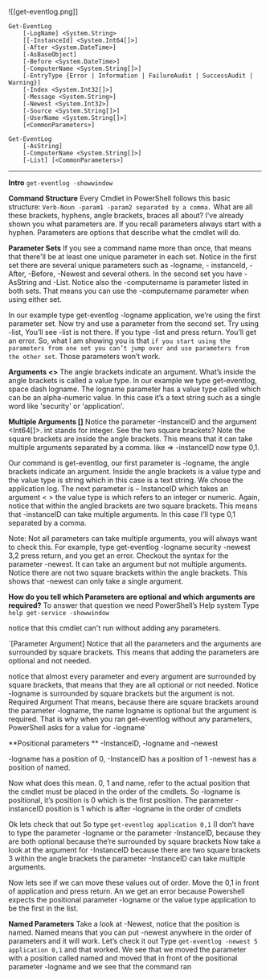 ![[get-eventlog.png]]
```
Get-EventLog 
	[-LogName] <System.String> 
	[[-InstanceId] <System.Int64[]>] 
	[-After <System.DateTime>] 
	[-AsBaseObject] 
	[-Before <System.DateTime>] 
	[-ComputerName <System.String[]>] 
	[-EntryType {Error | Information | FailureAudit | SuccessAudit | Warning}] 
	[-Index <System.Int32[]>] 
	[-Message <System.String>] 
	[-Newest <System.Int32>] 
	[-Source <System.String[]>] 
	[-UserName <System.String[]>] 
	[<CommonParameters>]
    
Get-EventLog 
	[-AsString] 
	[-ComputerName <System.String[]>] 
	[-List] [<CommonParameters>]
```
----
**Intro** 
`get-eventlog -showwindow`

**Command Structure**
Every Cmdlet in PowerShell follows this basic structure: 
`Verb-Noun -param1 -param2 separated by a comma.` 
What are all these brackets, hyphens, angle brackets, braces all about? I’ve already shown you what parameters are. If you recall parameters always start with a hyphen. 
Parameters are options that describe what the cmdlet will do. 

**Parameter Sets** 
If you see a command name more than once, that means that there'll be at least one unique parameter in each set. 
Notice in the first set there are several unique parameters such as -logname, - instanceId, - After, -Before, -Newest and several others. 
In the second set you have -AsString and -List.
Notice also the -computername is parameter listed in both sets. That means you can use the -computername parameter when using either set.

In our example type get-eventlog -logname application, we’re using the first parameter set.
Now try and use a parameter from the second set. 
Try using -list, You’ll see -list is not there. If you type -list and press return. You’ll get an error.
So, what I am showing you is that `if you start using the parameters from one set you can’t jump over and use parameters from the other set`. Those parameters won’t work. 

**Arguments <>**
The angle brackets indicate an argument. 
What’s inside the angle brackets is called a value type. 
In our example we type get-eventlog, space dash logname. The logname parameter has a value type called which can be an alpha-numeric value. 
In this case it’s a text string such as a single word like 'security' or 'application'.

**Multiple Arguments []**
Notice the parameter -InstanceID and the argument <Int64[]>. int stands for integer. See the two square brackets? 
Note the square brackets are inside the angle brackets. 
This means that it can take multiple arguments separated by a comma. 
like => -instanceID now type 0,1. 

Our command is get-eventlog, our first parameter is -logname, the angle brackets indicate an argument. Inside the angle brackets is a value type and the value type is string which in this case is a text string. We chose the application log. The next parameter is – InstanceID which takes an argument < > the value type is <Int64> which refers to an integer or numeric. Again, notice that within the angled brackets are two square brackets. This means that -instanceID can take multiple arguments. In this case I’ll type 0,1 separated by a comma.

Note: Not all parameters can take multiple arguments, you will always want to check this. For example, type get-eventlog -logname security -newest 3,2 press return, and you get an error. 
Checkout the syntax for the parameter -newest. It can take an argument but not multiple arguments. Notice there are not two square brackets within the angle brackets. This shows that -newest can only take a single argument.

**How do you tell which Parameters are optional and which arguments are required?**
To answer that question we need PowerShell’s Help system Type `help get-service -showwindow`

notice that this cmdlet can't run without adding any parameters.  

`[Parameter Argument] Notice that all the parameters and the arguments are surrounded by square brackets. This means that adding the parameters are optional and not needed.

notice that almost every parameter and every argument are surrounded by square brackets, that means that they are all optional or not needed. 
Notice -logname is surrounded by square brackets but the argument is not. Required Argument That means, because there are square brackets around the parameter -logname, the name logname is optional but the argument is required.
That is why when you ran get-eventlog without any parameters, PowerShell asks for a value for -logname`

**Positional parameters **
-InstanceID, -logname and -newest 

-logname has a position of 0, 
-InstanceID has a position of 1 
-newest has a position of named. 

Now what does this mean. 0, 1 and name, refer to the actual position that the cmdlet must be placed in the order of the cmdlets. 
So -logname is positional, it’s position is 0 which is the first position. 
The parameter -instanceID position is 1 which is after -logname in the order of cmdlets 

Ok lets check that out So type `get-eventlog application 0,1` (I don’t have to type the parameter -logname or the parameter -InstanceID, because they are both optional because the’re surrounded by square brackets 
Now take a look at the argument for -InstanceID because there are two square brackets 3 within the angle brackets the parameter -InstanceID can take multiple arguments. 

Now lets see if we can move these values out of order. Move the 0,1 in front of application and press return. An we get an error because Powershell expects the positional parameter -logname or the value type application to be the first in the list. 

**Named Parameters**
Take a look at -Newest, notice that the position is named. Named means that you can put -newest anywhere in the order of parameters and it will work. Let’s check it out Type `get-eventlog -newest 5 application 0,1` and that worked. We see that we moved the parameter with a position called named and moved that in front of the positional parameter -logname and we see that the command ran




